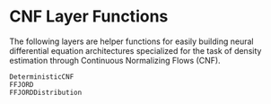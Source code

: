 # CNF Layer Functions

The following layers are helper functions for easily building neural differential equation architectures specialized for the task of density estimation through Continuous Normalizing Flows (CNF).
```@docs
DeterministicCNF
FFJORD
FFJORDDistribution
```
